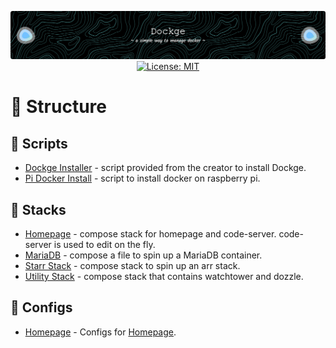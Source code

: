 <p align="center">
  <img src="./assets/images/github-header-image.png" alt="Header">
  <a href="https://opensource.org/licenses/MIT">
    <img src="https://img.shields.io/badge/License-MIT-yellow.svg" alt="License: MIT">
  </a>
</p>

# :link: Structure

## :scroll: Scripts

- [Dockge Installer](./assets/scripts/dockge-install.sh) - script provided from the creator to install Dockge.
- [Pi Docker Install](./assets/scripts/docker-install.sh) - script to install docker on raspberry pi.


## :japanese_castle: Stacks

- [Homepage](./stacks/homepage/) - compose stack for homepage and code-server. code-server is used to edit on the fly.
- [MariaDB](./stacks/mariadb/) - compose a file to spin up a MariaDB container.
- [Starr Stack](./stacks/starr-stack/) - compose stack to spin up an arr stack.
- [Utility Stack](./stacks/utility-stack/) - compose stack that contains watchtower and dozzle.

## :file_folder: Configs

- [Homepage](./assets/homepage-configs/) - Configs for [Homepage](https://gethomepage.dev/latest/).

